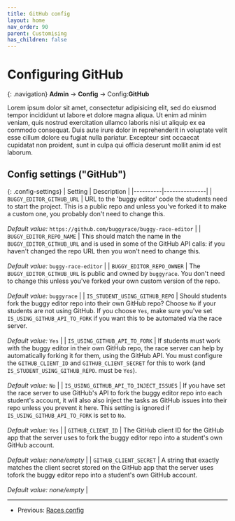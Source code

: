```yaml
---
title: GitHub config
layout: home
nav_order: 90
parent: Customising
has_children: false
---
```



# Configuring GitHub

{: .navigation}
**Admin** → **Config** → Config:**GitHub**

Lorem ipsum dolor sit amet, consectetur adipisicing elit, sed do eiusmod tempor incididunt ut labore et dolore magna aliqua. Ut enim ad minim veniam, quis nostrud exercitation ullamco laboris nisi ut aliquip ex ea commodo consequat. Duis aute irure dolor in reprehenderit in voluptate velit esse cillum dolore eu fugiat nulla pariatur. Excepteur sint occaecat cupidatat non proident, sunt in culpa qui officia deserunt mollit anim id est laborum.

## Config settings ("GitHub")

{: .config-settings}
| Setting  | Description   |
|----------|---------------|
| `BUGGY_EDITOR_GITHUB_URL` | URL to the 'buggy editor' code the students need to start the project. This is a public repo and unless you've forked it to make a custom one, you probably don't need to change this.  <br><br> _Default value:_ `https://github.com/buggyrace/buggy-race-editor` |
| `BUGGY_EDITOR_REPO_NAME` | This should match the name in the `BUGGY_EDITOR_GITHUB_URL` and is used in some of the GitHub API calls: if you haven't changed the repo URL then you won't need to change this.  <br><br> _Default value:_ `buggy-race-editor` |
| `BUGGY_EDITOR_REPO_OWNER` | The `BUGGY_EDITOR_GITHUB_URL` is public and owned by `buggyrace`. You don't need to change this unless you've forked your own custom version of the repo.  <br><br> _Default value:_ `buggyrace` |
| `IS_STUDENT_USING_GITHUB_REPO` | Should students fork the buggy editor repo into their own GitHub repo? Choose `No` if your students are not using GitHub. If you choose `Yes`, make sure you've set `IS_USING_GITHUB_API_TO_FORK` if you want this to be automated via the race server.  <br><br> _Default value:_ `Yes` |
| `IS_USING_GITHUB_API_TO_FORK` | If students must work with the buggy editor in their own GitHub repo, the race server can help by automatically forking it for them, using the GitHub API. You must configure the `GITHUB_CLIENT_ID` and `GITHUB_CLIENT_SECRET` for this to work (and `IS_STUDENT_USING_GITHUB_REPO`. must be `Yes`).  <br><br> _Default value:_ `No` |
| `IS_USING_GITHUB_API_TO_INJECT_ISSUES` | If you have set the race server to use GitHub's API to fork the buggy editor repo into each student's account, it will also also inject the tasks as GitHub issues into their repo unless you prevent it here. This setting is ignored if `IS_USING_GITHUB_API_TO_FORK` is set to `No`.   <br><br> _Default value:_ `Yes` |
| `GITHUB_CLIENT_ID` | The GitHub client ID for the GitHub app that the server uses to fork the buggy editor repo into a student's own GitHub account.  <br><br> _Default value:_ _none/empty_ |
| `GITHUB_CLIENT_SECRET` | A string that exactly matches the client secret stored on the GitHub app that the server uses tofork the buggy editor repo into a student's own GitHub account.  <br><br> _Default value:_ _none/empty_ |


---
 * Previous: [Races config](races)
